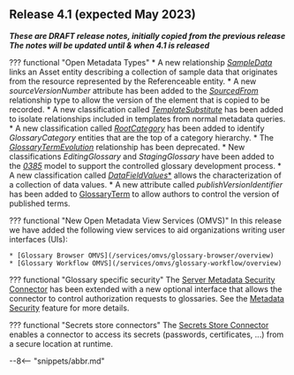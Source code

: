 <!-- SPDX-License-Identifier: CC-BY-4.0 -->
<!-- Copyright Contributors to the Egeria project. -->


## Release 4.1 (expected May 2023)

_**These are DRAFT release notes, initially copied from the previous release
The notes will be updated until & when 4.1 is released**_

??? functional "Open Metadata Types"
    * A new relationship [*SampleData*](/types/0/0010-Basic-Model) links an Asset entity describing a collection of sample data that originates from the resource represented by the Referenceable entity.
    * A new *sourceVersionNumber* attribute has been added to the [*SourcedFrom*](/types/0/0011-Managing-Referenceables) relationship type to allow the version of the element that is copied to be recorded.
    * A new classification called [*TemplateSubstitute*](/types/0/0011-Managing-Referenceables) has been added to isolate relationships included in templates from normal metadata queries.
    * A new classification called [*RootCategory*](/types/3/0320-Category-Hierarchy) has been added to identify *GlossaryCategory* entities that are the top of a category hierarchy.
    * The [*GlossaryTermEvolution*](/types/3/0385-Controlled-Glossary-Development) relationship has been deprecated.
    * New classifications *EditingGlossary* and *StagingGlossary* have been added to the [*0385*](/types/3/0385-Controlled-Glossary-Development) model to support the controlled glossary development process.
    * A new classification called [*DataFieldValues**](/types/2/0210-Data-Stores) allows the characterization of a collection of data values.
    * A new attribute called *publishVersionIdentifier* has been added to [GlossaryTerm](/types/3/0330-Terms) to allow authors to control the version of published terms.

??? functional "New Open Metadata View Services (OMVS)"
    In this release we have added the following view services to aid organizations writing user interfaces (UIs):

    * [Glossary Browser OMVS](/services/omvs/glossary-browser/overview)
    * [Glossary Workflow OMVS](/services/omvs/glossary-workflow/overview)

??? functional "Glossary specific security"
    The [Server Metadata Security Connector](/concepts/server-metadata-security-connector) has been extended with a new optional interface that allows the connector to control authorization requests to glossaries.  See the [Metadata Security](/features/metadata-security/overview) feature for more details.

??? functional "Secrets store connectors"
    The [Secrets Store Connector](/concepts/secrets-store-connector) enables a connector to access its secrets (passwords, certificates, ...) from a secure location at runtime.



--8<-- "snippets/abbr.md"
